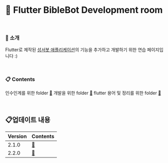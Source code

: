 
<br>

# :blue_book: Flutter BibleBot Development room

<br>

### :house_with_garden: 소개

Flutter로 제작된 [성서봇 애플리케이션](https://play.google.com/store/apps/details?id=com.blogspot.ramming125.kbubot&hl=ko)의 기능을 추가하고 개발하기 위한 연습 페이지입니다 :)

<br>



### :clipboard: Contents
인수인계를 위한 folder [:pushpin:](https://github.com/toast-ceo/flutter_BibleBotDevelopment/tree/main/practice)
개발을 위한 folder [:pushpin:](https://github.com/toast-ceo/flutter_BibleBotDevelopment/tree/main/Develop)
flutter 용어 및 정리를 위한 folder [:pushpin:](https://github.com/toast-ceo/flutter_BibleBotDevelopment/tree/main/Memo)

<br>

## :clipboard:업데이트 내용
 
|Version|Contents|
|---|---| 
|2.1.0|[:pushpin:]()|
|2.2.0|[:pushpin:]()|